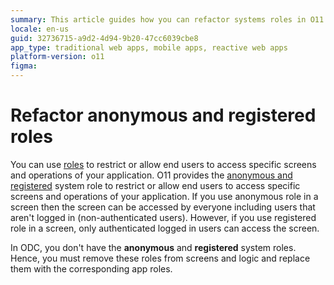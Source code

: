 ```yaml
---
summary: This article guides how you can refactor systems roles in O11 for compatiblity with ODC. 
locale: en-us
guid: 32736715-a9d2-4d94-9b20-47cc6039cbe8
app_type: traditional web apps, mobile apps, reactive web apps
platform-version: o11
figma: 
---
```


# Refactor anonymous and registered roles

You can use [roles](../../user-management/user-roles/intro.md) to restrict or allow end users to access specific screens and operations of your application. O11 provides the [anonymous and registered](../../user-management/user-roles/intro.md#system-roles-and-custom-roles) system role to restrict or allow end users to access specific screens and operations of your application. If you use anonymous role in a screen then the screen can be accessed by everyone including users that aren't logged in (non-authenticated users). However, if you use registered role in a screen, only authenticated logged in users can access the screen. 

In ODC, you don't have the **anonymous** and **registered** system roles. Hence, you must remove these roles from screens and logic and replace them with the corresponding app roles.
